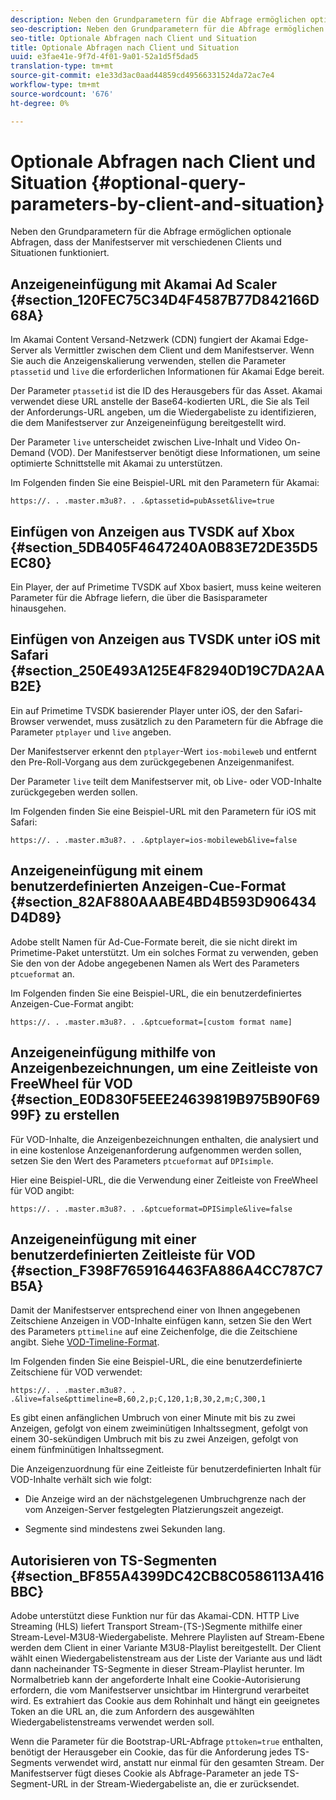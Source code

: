 ```yaml
---
description: Neben den Grundparametern für die Abfrage ermöglichen optionale Abfragen, dass der Manifestserver mit verschiedenen Clients und Situationen funktioniert.
seo-description: Neben den Grundparametern für die Abfrage ermöglichen optionale Abfragen, dass der Manifestserver mit verschiedenen Clients und Situationen funktioniert.
seo-title: Optionale Abfragen nach Client und Situation
title: Optionale Abfragen nach Client und Situation
uuid: e3fae41e-9f7d-4f01-9a01-52a1d5f5dad5
translation-type: tm+mt
source-git-commit: e1e33d3ac0aad44859cd49566331524da72ac7e4
workflow-type: tm+mt
source-wordcount: '676'
ht-degree: 0%

---
```



# Optionale Abfragen nach Client und Situation {#optional-query-parameters-by-client-and-situation}

Neben den Grundparametern für die Abfrage ermöglichen optionale Abfragen, dass der Manifestserver mit verschiedenen Clients und Situationen funktioniert.

## Anzeigeneinfügung mit Akamai Ad Scaler {#section_120FEC75C34D4F4587B77D842166D68A}

Im Akamai Content Versand-Netzwerk (CDN) fungiert der Akamai Edge-Server als Vermittler zwischen dem Client und dem Manifestserver. Wenn Sie auch die Anzeigenskalierung verwenden, stellen die Parameter `ptassetid` und `live` die erforderlichen Informationen für Akamai Edge bereit.

Der Parameter `ptassetid` ist die ID des Herausgebers für das Asset. Akamai verwendet diese URL anstelle der Base64-kodierten URL, die Sie als Teil der Anforderungs-URL angeben, um die Wiedergabeliste zu identifizieren, die dem Manifestserver zur Anzeigeneinfügung bereitgestellt wird.

Der Parameter `live` unterscheidet zwischen Live-Inhalt und Video On-Demand (VOD). Der Manifestserver benötigt diese Informationen, um seine optimierte Schnittstelle mit Akamai zu unterstützen.

Im Folgenden finden Sie eine Beispiel-URL mit den Parametern für Akamai:

```
https://. . .master.m3u8?. . .&ptassetid=pubAsset&live=true
```

## Einfügen von Anzeigen aus TVSDK auf Xbox {#section_5DB405F4647240A0B83E72DE35D5EC80}

Ein Player, der auf Primetime TVSDK auf Xbox basiert, muss keine weiteren Parameter für die Abfrage liefern, die über die Basisparameter hinausgehen.

## Einfügen von Anzeigen aus TVSDK unter iOS mit Safari {#section_250E493A125E4F82940D19C7DA2AAB2E}

Ein auf Primetime TVSDK basierender Player unter iOS, der den Safari-Browser verwendet, muss zusätzlich zu den Parametern für die Abfrage die Parameter `ptplayer` und `live` angeben.

Der Manifestserver erkennt den `ptplayer`-Wert `ios-mobileweb` und entfernt den Pre-Roll-Vorgang aus dem zurückgegebenen Anzeigenmanifest.

Der Parameter `live` teilt dem Manifestserver mit, ob Live- oder VOD-Inhalte zurückgegeben werden sollen.

Im Folgenden finden Sie eine Beispiel-URL mit den Parametern für iOS mit Safari:

```URL
https://. . .master.m3u8?. . .&ptplayer=ios-mobileweb&live=false
```

## Anzeigeneinfügung mit einem benutzerdefinierten Anzeigen-Cue-Format {#section_82AF880AAABE4BD4B593D906434D4D89}

Adobe stellt Namen für Ad-Cue-Formate bereit, die sie nicht direkt im Primetime-Paket unterstützt. Um ein solches Format zu verwenden, geben Sie den von der Adobe angegebenen Namen als Wert des Parameters `ptcueformat` an.

Im Folgenden finden Sie eine Beispiel-URL, die ein benutzerdefiniertes Anzeigen-Cue-Format angibt:

```URL
https://. . .master.m3u8?. . .&ptcueformat=[custom format name]
```

## Anzeigeneinfügung mithilfe von Anzeigenbezeichnungen, um eine Zeitleiste von FreeWheel für VOD {#section_E0D830F5EEE24639819B975B90F6999F} zu erstellen

Für VOD-Inhalte, die Anzeigenbezeichnungen enthalten, die analysiert und in eine kostenlose Anzeigenanforderung aufgenommen werden sollen, setzen Sie den Wert des Parameters `ptcueformat` auf `DPIsimple`.

Hier eine Beispiel-URL, die die Verwendung einer Zeitleiste von FreeWheel für VOD angibt:

```URL
https://. . .master.m3u8?. . .&ptcueformat=DPISimple&live=false
```

## Anzeigeneinfügung mit einer benutzerdefinierten Zeitleiste für VOD {#section_F398F7659164463FA886A4CC787C7B5A}

Damit der Manifestserver entsprechend einer von Ihnen angegebenen Zeitschiene Anzeigen in VOD-Inhalte einfügen kann, setzen Sie den Wert des Parameters `pttimeline` auf eine Zeichenfolge, die die Zeitschiene angibt. Siehe [VOD-Timeline-Format](/help/primetime-ad-insertion/~old-msapi-topics/ms-changes-vod-timeline/ms-api-timeline-format.md).

Im Folgenden finden Sie eine Beispiel-URL, die eine benutzerdefinierte Zeitschiene für VOD verwendet:

```URL
https://. . .master.m3u8?. . .&live=false&pttimeline=B,60,2,p;C,120,1;B,30,2,m;C,300,1
```

Es gibt einen anfänglichen Umbruch von einer Minute mit bis zu zwei Anzeigen, gefolgt von einem zweiminütigen Inhaltssegment, gefolgt von einem 30-sekündigen Umbruch mit bis zu zwei Anzeigen, gefolgt von einem fünfminütigen Inhaltssegment.

Die Anzeigenzuordnung für eine Zeitleiste für benutzerdefinierten Inhalt für VOD-Inhalte verhält sich wie folgt:

* Die Anzeige wird an der nächstgelegenen Umbruchgrenze nach der vom Anzeigen-Server festgelegten Platzierungszeit angezeigt.

* Segmente sind mindestens zwei Sekunden lang.

## Autorisieren von TS-Segmenten {#section_BF855A4399DC42CB8C0586113A416BBC}

Adobe unterstützt diese Funktion nur für das Akamai-CDN. HTTP Live Streaming (HLS) liefert Transport Stream-(TS-)Segmente mithilfe einer Stream-Level-M3U8-Wiedergabeliste. Mehrere Playlisten auf Stream-Ebene werden dem Client in einer Variante M3U8-Playlist bereitgestellt. Der Client wählt einen Wiedergabelistenstream aus der Liste der Variante aus und lädt dann nacheinander TS-Segmente in dieser Stream-Playlist herunter. Im Normalbetrieb kann der angeforderte Inhalt eine Cookie-Autorisierung erfordern, die vom Manifestserver unsichtbar im Hintergrund verarbeitet wird. Es extrahiert das Cookie aus dem Rohinhalt und hängt ein geeignetes Token an die URL an, die zum Anfordern des ausgewählten Wiedergabelistenstreams verwendet werden soll.

Wenn die Parameter für die Bootstrap-URL-Abfrage `pttoken=true` enthalten, benötigt der Herausgeber ein Cookie, das für die Anforderung jedes TS-Segments verwendet wird, anstatt nur einmal für den gesamten Stream. Der Manifestserver fügt dieses Cookie als Abfrage-Parameter an jede TS-Segment-URL in der Stream-Wiedergabeliste an, die er zurücksendet.
